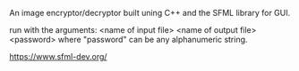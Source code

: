 An image encryptor/decryptor built uning C++ and the SFML library for GUI.

run with the arguments: \<name of input file\> \<name of output file\> \<password\>
where "password" can be any alphanumeric string.

https://www.sfml-dev.org/
